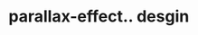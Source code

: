 # parallax-effect.. desgin                                                                                                                                                                                                                                                                                        
